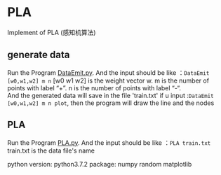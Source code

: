 # PLA
 Implement of PLA (感知机算法)
## generate data
Run the Program [DataEmit.py](DataEmit.py).
And the input should be like ：```DataEmit [w0,w1,w2] m n```
[w0 w1 w2] is the weight vector w.
m is the number of points with label “+”.
n is the number of points with label “-“.  
And the generated data will save in the file 'train.txt'
if u input :```DataEmit [w0,w1,w2] m n plot```, then the program will draw the line and the nodes
## PLA
Run the Program [PLA.py](PLA.py).
And the input should be like ：`PLA train.txt`
train.txt is the data file's name

python version: python3.7.2
package: numpy random matplotlib